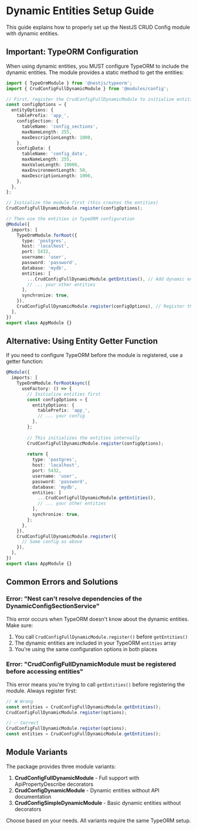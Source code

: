 # Dynamic Entities Setup Guide

This guide explains how to properly set up the NestJS CRUD Config module with dynamic entities.

## Important: TypeORM Configuration

When using dynamic entities, you MUST configure TypeORM to include the dynamic entities. The module provides a static method to get the entities:

```typescript
import { TypeOrmModule } from '@nestjs/typeorm';
import { CrudConfigFullDynamicModule } from '@modules/config';

// First, register the CrudConfigFullDynamicModule to initialize entities
const configOptions = {
  entityOptions: {
    tablePrefix: 'app_',
    configSection: {
      tableName: 'config_sections',
      maxNameLength: 255,
      maxDescriptionLength: 1000,
    },
    configData: {
      tableName: 'config_data',
      maxNameLength: 255,
      maxValueLength: 10000,
      maxEnvironmentLength: 50,
      maxDescriptionLength: 1000,
    },
  },
};

// Initialize the module first (this creates the entities)
CrudConfigFullDynamicModule.register(configOptions);

// Then use the entities in TypeORM configuration
@Module({
  imports: [
    TypeOrmModule.forRoot({
      type: 'postgres',
      host: 'localhost',
      port: 5432,
      username: 'user',
      password: 'password',
      database: 'mydb',
      entities: [
        ...CrudConfigFullDynamicModule.getEntities(), // Add dynamic entities
        // ... your other entities
      ],
      synchronize: true,
    }),
    CrudConfigFullDynamicModule.register(configOptions), // Register the module
  ],
})
export class AppModule {}
```

## Alternative: Using Entity Getter Function

If you need to configure TypeORM before the module is registered, use a getter function:

```typescript
@Module({
  imports: [
    TypeOrmModule.forRootAsync({
      useFactory: () => {
        // Initialize entities first
        const configOptions = {
          entityOptions: {
            tablePrefix: 'app_',
            // ... your config
          },
        };
        
        // This initializes the entities internally
        CrudConfigFullDynamicModule.register(configOptions);
        
        return {
          type: 'postgres',
          host: 'localhost',
          port: 5432,
          username: 'user',
          password: 'password',
          database: 'mydb',
          entities: [
            ...CrudConfigFullDynamicModule.getEntities(),
            // ... your other entities
          ],
          synchronize: true,
        };
      },
    }),
    CrudConfigFullDynamicModule.register({
      // Same config as above
    }),
  ],
})
export class AppModule {}
```

## Common Errors and Solutions

### Error: "Nest can't resolve dependencies of the DynamicConfigSectionService"

This error occurs when TypeORM doesn't know about the dynamic entities. Make sure:

1. You call `CrudConfigFullDynamicModule.register()` before `getEntities()`
2. The dynamic entities are included in your TypeORM `entities` array
3. You're using the same configuration options in both places

### Error: "CrudConfigFullDynamicModule must be registered before accessing entities"

This error means you're trying to call `getEntities()` before registering the module. Always register first:

```typescript
// ❌ Wrong
const entities = CrudConfigFullDynamicModule.getEntities();
CrudConfigFullDynamicModule.register(options);

// ✅ Correct
CrudConfigFullDynamicModule.register(options);
const entities = CrudConfigFullDynamicModule.getEntities();
```

## Module Variants

The package provides three module variants:

1. **CrudConfigFullDynamicModule** - Full support with ApiPropertyDescribe decorators
2. **CrudConfigDynamicModule** - Dynamic entities without API documentation
3. **CrudConfigSimpleDynamicModule** - Basic dynamic entities without decorators

Choose based on your needs. All variants require the same TypeORM setup.